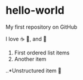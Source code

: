 # hello-world
My first repository on GitHub

I love :coffee: :pizza:, and :dancer:

1. First ordered list items
2. Another item

..*Unstructured item :banana:
